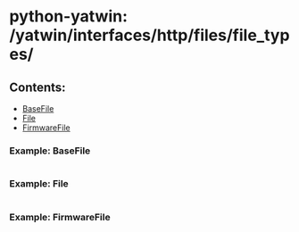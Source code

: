 # python-yatwin: /yatwin/interfaces/http/files/file_types/

## Contents:
* [BaseFile](#example-basefile)
* [File](#example-file)
* [FirmwareFile](#example-firmwarefile)

### Example: BaseFile
```python

```

### Example: File
```python
```

### Example: FirmwareFile
```python
```
